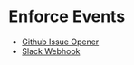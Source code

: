 # Enforce Events

- [Github Issue Opener](./github-issue-opener/README.md)
- [Slack Webhook](./slack-webhook/README.md)

